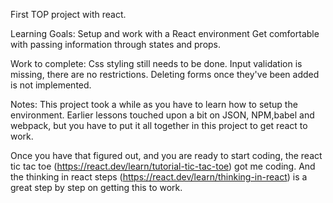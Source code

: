 First TOP project with react.

Learning Goals:  Setup and work with a React environment
                 Get comfortable with passing information through states and props.

Work to complete:  Css styling still needs to be done.
                   Input validation is missing, there are no restrictions.
                   Deleting forms once they've been added is not implemented.

Notes:  This project took a while as you have to learn how to setup the environment.  Earlier lessons touched upon a bit on JSON, NPM,babel and webpack, but you have to put it all together in this project to get react to work.

Once you have that figured out, and you are ready to start coding, the react tic tac toe (https://react.dev/learn/tutorial-tic-tac-toe) got me coding.  And the thinking in react steps (https://react.dev/learn/thinking-in-react) is a great step by step on getting this to work.